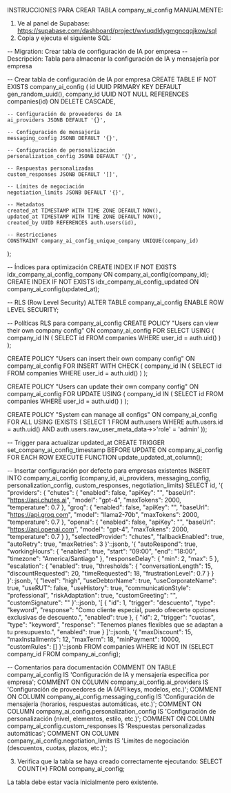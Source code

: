
INSTRUCCIONES PARA CREAR TABLA company_ai_config MANUALMENTE:

1. Ve al panel de Supabase: https://supabase.com/dashboard/project/wvluqdldygmgncqqjkow/sql
2. Copia y ejecuta el siguiente SQL:

-- Migration: Crear tabla de configuración de IA por empresa
-- Descripción: Tabla para almacenar la configuración de IA y mensajería por empresa

-- Crear tabla de configuración de IA por empresa
CREATE TABLE IF NOT EXISTS company_ai_config (
    id UUID PRIMARY KEY DEFAULT gen_random_uuid(),
    company_id UUID NOT NULL REFERENCES companies(id) ON DELETE CASCADE,
    
    -- Configuración de proveedores de IA
    ai_providers JSONB DEFAULT '{}',
    
    -- Configuración de mensajería
    messaging_config JSONB DEFAULT '{}',
    
    -- Configuración de personalización
    personalization_config JSONB DEFAULT '{}',
    
    -- Respuestas personalizadas
    custom_responses JSONB DEFAULT '[]',
    
    -- Límites de negociación
    negotiation_limits JSONB DEFAULT '{}',
    
    -- Metadatos
    created_at TIMESTAMP WITH TIME ZONE DEFAULT NOW(),
    updated_at TIMESTAMP WITH TIME ZONE DEFAULT NOW(),
    created_by UUID REFERENCES auth.users(id),
    
    -- Restricciones
    CONSTRAINT company_ai_config_unique_company UNIQUE(company_id)
);

-- Índices para optimización
CREATE INDEX IF NOT EXISTS idx_company_ai_config_company ON company_ai_config(company_id);
CREATE INDEX IF NOT EXISTS idx_company_ai_config_updated ON company_ai_config(updated_at);

-- RLS (Row Level Security)
ALTER TABLE company_ai_config ENABLE ROW LEVEL SECURITY;

-- Políticas RLS para company_ai_config
CREATE POLICY "Users can view their own company config" ON company_ai_config
    FOR SELECT USING (
        company_id IN (
            SELECT id FROM companies WHERE user_id = auth.uid()
        )
    );

CREATE POLICY "Users can insert their own company config" ON company_ai_config
    FOR INSERT WITH CHECK (
        company_id IN (
            SELECT id FROM companies WHERE user_id = auth.uid()
        )
    );

CREATE POLICY "Users can update their own company config" ON company_ai_config
    FOR UPDATE USING (
        company_id IN (
            SELECT id FROM companies WHERE user_id = auth.uid()
        )
    );

CREATE POLICY "System can manage all configs" ON company_ai_config
    FOR ALL USING (EXISTS (
        SELECT 1 FROM auth.users 
        WHERE auth.users.id = auth.uid() 
        AND auth.users.raw_user_meta_data->>'role' = 'admin'
    ));

-- Trigger para actualizar updated_at
CREATE TRIGGER set_company_ai_config_timestamp
    BEFORE UPDATE ON company_ai_config
    FOR EACH ROW
    EXECUTE FUNCTION update_updated_at_column();

-- Insertar configuración por defecto para empresas existentes
INSERT INTO company_ai_config (company_id, ai_providers, messaging_config, personalization_config, custom_responses, negotiation_limits)
SELECT 
    id,
    '{
        "providers": {
            "chutes": {
                "enabled": false,
                "apiKey": "",
                "baseUrl": "https://api.chutes.ai",
                "model": "gpt-4",
                "maxTokens": 2000,
                "temperature": 0.7
            },
            "groq": {
                "enabled": false,
                "apiKey": "",
                "baseUrl": "https://api.groq.com",
                "model": "llama2-70b",
                "maxTokens": 2000,
                "temperature": 0.7
            },
            "openai": {
                "enabled": false,
                "apiKey": "",
                "baseUrl": "https://api.openai.com",
                "model": "gpt-4",
                "maxTokens": 2000,
                "temperature": 0.7
            }
        },
        "selectedProvider": "chutes",
        "fallbackEnabled": true,
        "autoRetry": true,
        "maxRetries": 3
    }'::jsonb,
    '{
        "autoRespond": true,
        "workingHours": {
            "enabled": true,
            "start": "09:00",
            "end": "18:00",
            "timezone": "America/Santiago"
        },
        "responseDelay": {
            "min": 2,
            "max": 5
        },
        "escalation": {
            "enabled": true,
            "thresholds": {
                "conversationLength": 15,
                "discountRequested": 20,
                "timeRequested": 18,
                "frustrationLevel": 0.7
            }
        }
    }'::jsonb,
    '{
        "level": "high",
        "useDebtorName": true,
        "useCorporateName": true,
        "useRUT": false,
        "useHistory": true,
        "communicationStyle": "professional",
        "riskAdaptation": true,
        "customGreeting": "",
        "customSignature": ""
    }'::jsonb,
    '[
        {
            "id": 1,
            "trigger": "descuento",
            "type": "keyword",
            "response": "Como cliente especial, puedo ofrecerte opciones exclusivas de descuento.",
            "enabled": true
        },
        {
            "id": 2,
            "trigger": "cuotas",
            "type": "keyword",
            "response": "Tenemos planes flexibles que se adaptan a tu presupuesto.",
            "enabled": true
        }
    ]'::jsonb,
    '{
        "maxDiscount": 15,
        "maxInstallments": 12,
        "maxTerm": 18,
        "minPayment": 10000,
        "customRules": []
    }'::jsonb
FROM companies
WHERE id NOT IN (SELECT company_id FROM company_ai_config);

-- Comentarios para documentación
COMMENT ON TABLE company_ai_config IS 'Configuración de IA y mensajería específica por empresa';
COMMENT ON COLUMN company_ai_config.ai_providers IS 'Configuración de proveedores de IA (API keys, modelos, etc.)';
COMMENT ON COLUMN company_ai_config.messaging_config IS 'Configuración de mensajería (horarios, respuestas automáticas, etc.)';
COMMENT ON COLUMN company_ai_config.personalization_config IS 'Configuración de personalización (nivel, elementos, estilo, etc.)';
COMMENT ON COLUMN company_ai_config.custom_responses IS 'Respuestas personalizadas automáticas';
COMMENT ON COLUMN company_ai_config.negotiation_limits IS 'Límites de negociación (descuentos, cuotas, plazos, etc.)';

3. Verifica que la tabla se haya creado correctamente ejecutando:
   SELECT COUNT(*) FROM company_ai_config;

La tabla debe estar vacía inicialmente pero existente.
